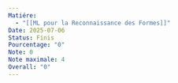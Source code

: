 ```yaml
---
Matiére:
  - "[[ML pour la Reconnaissance des Formes]]"
Date: 2025-07-06
Status: Finis
Pourcentage: "0"
Note: 0
Note maximale: 4
Overall: "0"
---
```

